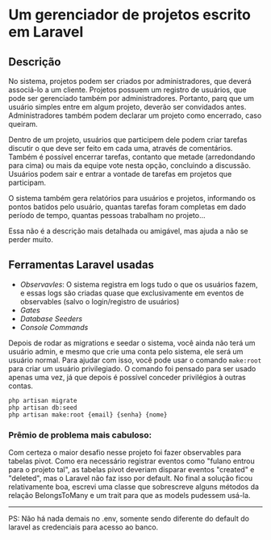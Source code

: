 # Um gerenciador de projetos escrito em Laravel

## Descrição

No sistema, projetos podem ser criados por administradores, que deverá associá-lo a um cliente. Projetos possuem um registro
de usuários, que pode ser gerenciado também por administradores. Portanto, parq que um usuário simples entre em algum projeto,
deverão ser convidados antes. Administradores também podem declarar um projeto como encerrado, caso queiram.

Dentro de um projeto, usuários que participem dele podem criar tarefas discutir o que deve ser feito em cada uma, através de
comentários. Também é possível encerrar tarefas, contanto que metade (arredondando para cima) ou mais da equipe vote nesta opção,
concluindo a discussão. Usuários podem sair e entrar a vontade de tarefas em projetos que participam.

O sistema também gera relatórios para usuários e projetos, informando os pontos batidos pelo usuário, quantas tarefas foram
completas em dado período de tempo, quantas pessoas trabalham no projeto...

Essa não é a descrição mais detalhada ou amigável, mas ajuda a não se perder muito.

## Ferramentas Laravel usadas

- *Observavles*: O sistema registra em logs tudo o que os usuários fazem, e essas logs são criadas quase que exclusivamente
em eventos de observables (salvo o login/registro de usuários)
- *Gates*
- *Database Seeders*
- *Console Commands*

Depois de rodar as migrations e seedar o sistema, você ainda não terá um usuário admin, e mesmo que crie uma conta pelo sistema,
ele será um usuário normal. Para ajudar com isso, você pode usar o comando `make:root` para criar um usuário privilegiado. O
comando foi pensado para ser usado apenas uma vez, já que depois é possível conceder privilégios à outras contas.

```
php artisan migrate
php artisan db:seed
php artisan make:root {email} {senha} {nome}
```

### Prêmio de problema mais cabuloso:

Com certeza o maior desafio nesse projeto foi fazer observables para tabelas pivot. Como era necessário registrar eventos como
"fulano entrou para o projeto tal", as tabelas pivot deveriam disparar eventos "created" e "deleted", mas o Laravel não faz isso
por default. No final a solução ficou relativamente boa, escrevi uma classe que sobrescreve alguns métodos da relação
BelongsToMany e um trait para que as models pudessem usá-la.

---

PS: Não há nada demais no .env, somente sendo diferente do default do laravel as credenciais para acesso ao banco.

